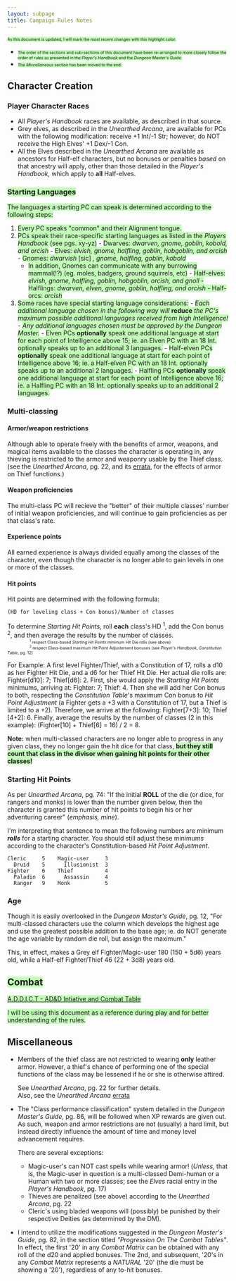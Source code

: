 ```yaml
---
layout: subpage
title: Campaign Rules Notes
---
```


<span style="font-size: 65%; background-color: #C3FDB8;">As this document is updated, I will mark the most recent changes with this highlight color.</span>
- <span style="font-size: 65%; background-color: #C3FDB8;">The order of the sections and sub-sections of this document have been re-arranged to more closely follow the order of rules as presented in the _Player's Handbook_ and the _Dungeon Master's Guide_.</span>  
- <span style="font-size: 65%; background-color: #C3FDB8;">The _Miscellaneous_ section has been moved to the end.</span>  

## Character Creation
### Player Character Races
- All _Player's Handbook_ races are available, as described in that source.
- Grey elves, as described in the _Unearthed Arcana_, are available for PCs with the following modification: receive +1 Int/-1 Str; however, do NOT receive the High Elves' +1 Dex/-1 Con.
- All the Elves described in the _Unearthed Arcana_ are available as ancestors for Half-elf characters, but no bonuses or penalties _based_ on that ancestry will apply, other than those detailed in the _Player's Handbook_, which apply to **all** Half-elves.

### <span style="background-color: #C3FDB8;">Starting Languages</span>
<span style="background-color: #C3FDB8;">The languages a starting PC can speak is determined according to the following steps:</span>

  1. <span style="background-color: #C3FDB8;">Every PC speaks "common" and their Alignment tongue.</span>
  2. <span style="background-color: #C3FDB8;">PCs speak their race-specific starting languages as listed in the _Players Handbook_ (see pgs. xy-yz)</span>
    - <span style="background-color: #C3FDB8;">Dwarves: _dwarven, gnome, goblin, kobold, and orcish_</span>
    - <span style="background-color: #C3FDB8;">Elves: _elvish, gnome, halfling, goblin, hobgoblin, and orcish_</span>
    - <span style="background-color: #C3FDB8;">Gnomes: _dwarvish_ [sic] _, gnome, halfling, goblin, kobold_</span>
        - <span style="background-color: #C3FDB8;">In addition, Gnomes can communicate with any burrowing mammal(!?) (eg. moles, badgers, ground squirrels, etc)</span>
    - <span style="background-color: #C3FDB8;">Half-elves: _elvish, gnome, halfling, goblin, hobgoblin, orcish, and gnoll_
    - <span style="background-color: #C3FDB8;">Halflings: _dwarven, elven, gnome, goblin, halfling, and orcish_</span>
    - <span style="background-color: #C3FDB8;">Half-orcs: _orcish_</span>
  3. <span style="background-color: #C3FDB8;">Some races have special starting language considerations:</span>
    - <span style="background-color: #C3FDB8;">_Each additional language chosen in the following way will_ **reduce** _the PC's maximum possible additional languages received from high Intelligence!_</span>
    - <span style="background-color: #C3FDB8;">_Any additional languages chosen must be approved by the Dungeon Master._</span>
    - <span style="background-color: #C3FDB8;">Elven PCs **optionally** speak one additional language at start for each point of Intelligence above 15; ie. an Elven PC with an 18 Int. optionally speaks up to an additional 3 languages.</span>
    - <span style="background-color: #C3FDB8;">Half-elven PCs **optionally** speak one additional language at start for each point of Intelligence above 16; ie. a Half-elven PC with an 18 Int. optionally speaks up to an additional 2 languages.</span>
    - <span style="background-color: #C3FDB8;">Halfling PCs **optionally** speak one additional language at start for each point of Intelligence above 16; ie. a Halfling PC with an 18 Int. optionally speaks up to an additional 2 languages.</span>

### Multi-classing
#### Armor/weapon restrictions
Although able to operate freely with the benefits of armor, weapons, and magical items available to the classes the character is operating in, any thieving is restricted to the armor and weaponry usable by the Thief class. (see the _Unearthed Arcana_, pg. 22, and its [errata](https://www.acaeum.com/library/errata_ua.html), for the effects of armor on Thief functions.)

#### Weapon proficiencies
The multi-class PC will recieve the "better" of their multiple classes' number of initial weapon proficiencies, and will continue to gain proficiencies as per that class's rate.

#### Experience points
All earned experience is always divided equally among the classes of the character, even though the character is no longer able to gain levels in one or more of the classes.

#### Hit points
Hit points are determined with the following formula:

    (HD for leveling class + Con bonus)/Number of classes

To determine _Starting Hit Points_, roll **each** class's HD <sup>1</sup>, add the Con bonus <sup>2</sup>, and then average the results by the number of classes.  
<span style="margin-left: 10%; font-size: 65%;">
  <sup>1</sup> respect Class-based <em>Starting Hit Points</em> minimum Hit Die rolls (see above)</span>  
<span style="margin-left: 10%; font-size: 65%;">
  <sup>2</sup> respect Class-based maximum Hit Point Adjustement bonuses (see <em>Player's Handbook</em>, <em>Constitution Table</em>, pg. 12)</span>

For Example: A first level Fighter/Thief, with a Constitution of 17, rolls a d10 as her Fighter Hit Die, and a d6 for her Thief Hit Die. Her actual die rolls are: Fighter[d10]: 7; Thief[d6]: 2. First, she would apply the _Starting Hit Points_ minimums, arriving at: Fighter: 7; Thief: 4. Then she will add her Con bonus to both, respecting the _Constitution Table_'s maximum Con bonus to _Hit Point Adjustment_ (a Fighter gets a +3 with a Constitution of 17, but a Thief is limited to a +2). Therefore, we arrive at the following: Fighter[7+3]: 10; Thief [4+2]: 6. Finally, average the results by the number of classes (2 in this example): (Fighter[10] + Thief[6] = 16) / 2 = 8.

**Note:** when multi-classed characters are no longer able to progress in any given class, they no longer gain the hit dice for that class, **<span style="background-color: #C3FDB8;">but they still count that class in the divisor when gaining hit points for their other classes!</span>**

### Starting Hit Points
As per _Unearthed Arcana_, pg. 74: "If the initial **ROLL** of the die (or dice, for rangers and monks) is lower than the number given below, then the character is granted this number of hit points to begin his or her adventuring career" (_emphasis, mine_).

I'm interpreting that sentence to mean the following numbers are minimum **_rolls_** for a starting character. You should still adjust these minimums according to the character's Constitution-based _Hit Point Adjustment_.

    Cleric     5    Magic-user     3
      Druid    5      Illusionist  3
    Fighter    6    Thief          4
      Paladin  6      Assassin     4
      Ranger   9    Monk           5

### Age
Though it is easily overlooked in the _Dungeon Master's Guide_, pg. 12, "For multi-classed characters use the column which develops the highest age and use the greatest possible addition to the base age; ie. do NOT generate the age variable by random die roll, but assign the maximum."

This, in effect, makes a Grey elf Fighter/Magic-user 180 (150 + 5d6) years old, while a Half-elf Fighter/Thief 46 (22 + 3d8) years old.


## <span style="background-color: #C3FDB8;">Combat</span>
<span style="background-color: #C3FDB8;">[A.D.D.I.C.T - AD&D Intiative and Combat Table](http://www.dragonsfoot.org/fe/#263)</span>

<span style="background-color: #C3FDB8;">I will be using this document as a reference during play and for better understanding of the rules.</span>


## Miscellaneous
- Members of the thief class are not restricted to wearing **only** leather armor. However, a thief's chance of performing one of the special functions of the class may be lessened if he or she is otherwise attired.

    See _Unearthed Arcana_, pg. 22 for further details.  
    Also, see the _Unearthed Arcana_ [errata](https://www.acaeum.com/library/errata_ua.html)

- The "Class performance classification" system detailed in the _Dungeon Master's Guide_, pg. 86, will be followed when XP rewards are given out. As such, weapon and armor restrictions are not (usually) a hard limit, but instead directly influence the amount of time and money level advancement requires.  

    There are several exceptions:  
  
    - Magic-user's can NOT cast spells while wearing armor! (_Unless_, that is, the Magic-user in question is a multi-classed Demi-human or a Human with two or more classes; see the _Elves_ racial entry in the _Player's Handbook_, pg. 17)
    - Thieves are penalized (see above) according to the _Unearthed Arcana_, pg. 22
    - Cleric's using bladed weapons will (possibly) be punished by their respective Deities (as determined by the DM).

- I intend to utilize the modifications suggested in the _Dungeon Master's Guide_, pg. 82, in the section titled _"Progression On The Combat Tables"_. In effect, the first '20' in any _Combat Matrix_ can be obtained with any roll of the d20 and applied bonuses. The 2nd, and subsequent, '20's in any _Combat Matrix_ represents a _NATURAL_ '20' (the die must be showing a '20'), regardless of any to-hit bonuses.
